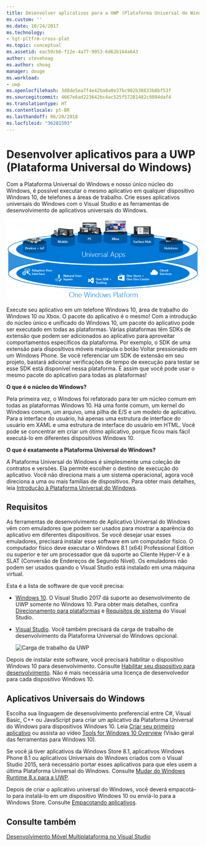 ```yaml
---
title: Desenvolver aplicativos para a UWP (Plataforma Universal do Windows) | Microsoft Docs
ms.custom: ''
ms.date: 10/24/2017
ms.technology:
- tgt-pltfrm-cross-plat
ms.topic: conceptual
ms.assetid: eac59cb6-f12e-4a77-9953-6d62b164a643
author: stevehoag
ms.author: shoag
manager: douge
ms.workload:
- uwp
ms.openlocfilehash: 3d8de5ea7f4e42ba8a0e37bc982b38633b8bf53f
ms.sourcegitcommit: 4667e6ad223642bc4ac525f57281482c9894daf4
ms.translationtype: HT
ms.contentlocale: pt-BR
ms.lasthandoff: 06/20/2018
ms.locfileid: "36281593"
---
```

# <a name="develop-apps-for-the-universal-windows-platform-uwp"></a>Desenvolver aplicativos para a UWP (Plataforma Universal do Windows)
Com a Plataforma Universal do Windows e nosso único núcleo do Windows, é possível executar o mesmo aplicativo em qualquer dispositivo Windows 10, de telefones a áreas de trabalho. Crie esses aplicativos universais do Windows com o Visual Studio e as ferramentas de desenvolvimento de aplicativos universais do Windows.

 ![Plataforma Universal do Windows](../cross-platform/media/uwp_coreextensions.png "UWP_CoreExtensions")

 Execute seu aplicativo em um telefone Windows 10, área de trabalho do Windows 10 ou Xbox. O pacote do aplicativo é o mesmo! Com a introdução do núcleo único e unificado do Windows 10, um pacote do aplicativo pode ser executado em todas as plataformas. Várias plataformas têm SDKs de extensão que podem ser adicionados ao aplicativo para aproveitar comportamentos específicos da plataforma. Por exemplo, o SDK de uma extensão para dispositivos móveis manipula o botão Voltar pressionado em um Windows Phone. Se você referenciar um SDK de extensão em seu projeto, bastará adicionar verificações de tempo de execução para testar se esse SDK está disponível nessa plataforma. É assim que você pode usar o mesmo pacote do aplicativo para todas as plataformas!

 **O que é o núcleo do Windows?**

 Pela primeira vez, o Windows foi refatorado para ter um núcleo comum em todas as plataformas Windows 10. Há uma fonte comum, um kernel do Windows comum, um arquivo, uma pilha de E/S e um modelo de aplicativo. Para a interface do usuário, há apenas uma estrutura de interface do usuário em XAML e uma estrutura de interface do usuário em HTML. Você pode se concentrar em criar um ótimo aplicativo, porque ficou mais fácil executá-lo em diferentes dispositivos Windows 10.

 **O que é exatamente a Plataforma Universal do Windows?**

A Plataforma Universal do Windows é simplesmente uma coleção de contratos e versões. Ela permite escolher o destino de execução do aplicativo. Você não direciona mais a um sistema operacional, agora você direciona a uma ou mais famílias de dispositivos. Para obter mais detalhes, leia [Introdução à Plataforma Universal do Windows](/windows/uwp/get-started/universal-application-platform-guide).

## <a name="requirements"></a>Requisitos
 As ferramentas de desenvolvimento de Aplicativo Universal do Windows vêm com emuladores que podem ser usados para mostrar a aparência do aplicativo em diferentes dispositivos. Se você desejar usar esses emuladores, precisará instalar esse software em um computador físico. O computador físico deve executar o Windows 8.1 (x64) Professional Edition ou superior e ter um processador que dá suporte ao Cliente Hyper-V e à SLAT (Conversão de Endereços de Segundo Nível). Os emuladores não podem ser usados quando o Visual Studio está instalado em uma máquina virtual.

 Esta é a lista de software de que você precisa:

-   [Windows 10](http://windows.microsoft.com/windows/downloads). O Visual Studio 2017 dá suporte ao desenvolvimento de UWP somente no Windows 10. Para obter mais detalhes, confira [Direcionamento para plataformas](/visualstudio/productinfo/vs2017-compatibility-vs) e [Requisitos de sistema](/visualstudio/productinfo/vs2017-system-requirements-vs) do Visual Studio.

-   [Visual Studio](https://visualstudio.microsoft.com/downloads/?utm_medium=microsoft&utm_source=docs.microsoft.com&utm_campaign=button+cta&utm_content=download+vs2017). Você também precisará da carga de trabalho de desenvolvimento da Plataforma Universal do Windows opcional.

     ![Carga de trabalho da UWP](media/uwp_workload.png)

Depois de instalar este software, você precisará habilitar o dispositivo Windows 10 para desenvolvimento. Consulte [Habilitar seu dispositivo para desenvolvimento](/windows/uwp/get-started/enable-your-device-for-development). Não é mais necessária uma licença de desenvolvedor para cada dispositivo Windows 10.

## <a name="universal-windows-apps"></a>Aplicativos Universais do Windows
Escolha sua linguagem de desenvolvimento preferencial entre C#, Visual Basic, C++ ou JavaScript para criar um aplicativo da Plataforma Universal do Windows para dispositivos Windows 10. Leia [Criar seu primeiro aplicativo](/windows/uwp/get-started/your-first-app) ou assista ao vídeo [Tools for Windows 10 Overview](http://channel9.msdn.com/Series/ConnectOn-Demand/229) (Visão geral das ferramentas para Windows 10).

Se você já tiver aplicativos da Windows Store 8.1, aplicativos Windows Phone 8.1 ou aplicativos Universais do Windows criados com o Visual Studio 2015, será necessário portar esses aplicativos para que eles usem a última Plataforma Universal do Windows. Consulte [Mudar do Windows Runtime 8.x para a UWP](/windows/uwp/porting/w8x-to-uwp-root).

Depois de criar o aplicativo universal do Windows, você deverá empacotá-lo para instalá-lo em um dispositivo Windows 10 ou enviá-lo para a Windows Store. Consulte [Empacotando aplicativos](/windows/uwp/packaging/index).

## <a name="see-also"></a>Consulte também
[Desenvolvimento Móvel Multiplataforma no Visual Studio](../cross-platform/cross-platform-mobile-development-in-visual-studio.md)
